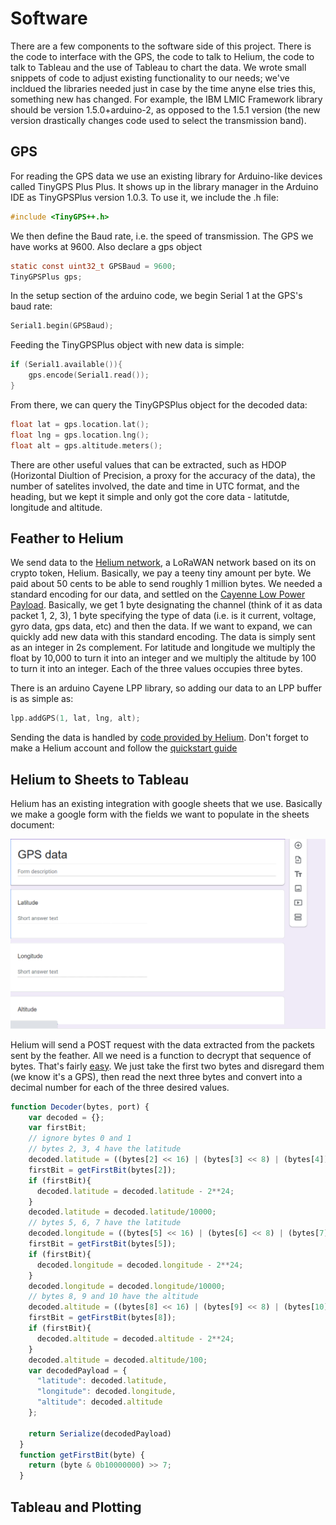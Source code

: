 # Software
There are a few components to the software side of this project. There is the code to interface with the GPS, the code to talk to Helium, the code to talk to Tableau and the use of Tableau to chart the data. We wrote small snippets of code to adjust existing functionality to our needs; we've incldued the libraries needed just in case by the time anyne else tries this, something new has changed. For example, the IBM LMIC Framework library should be version 1.5.0+arduino-2, as opposed to the 1.5.1 version (the new version drastically changes code used to select the transmission band).

## GPS
For reading the GPS data we use an existing library for Arduino-like devices called TinyGPS Plus Plus. It shows up in the library manager in the Arduino IDE as TinyGPSPlus version 1.0.3. To use it, we include the .h file:

```c
#include <TinyGPS++.h>
```

We then define the Baud rate, i.e. the speed of transmission. The GPS we have works at 9600. Also declare a gps object

```c
static const uint32_t GPSBaud = 9600;
TinyGPSPlus gps;
```

In the setup section of the arduino code, we begin Serial 1 at the GPS's baud rate:

```c
Serial1.begin(GPSBaud);
```

Feeding the TinyGPSPlus object with new data is simple:

```c
if (Serial1.available()){
    gps.encode(Serial1.read());
}
```

From there, we can query the TinyGPSPlus object for the decoded data:

```c
float lat = gps.location.lat();
float lng = gps.location.lng();
float alt = gps.altitude.meters();
```

There are other useful values that can be extracted, such as HDOP (Horizontal Diultion of Precision, a proxy for the accuracy of the data), the number of satelites involved, the date and time in UTC format, and the heading, but we kept it simple and only got the core data - latitutde, longitude and altitude.

## Feather to Helium
We send data to the [Helium network](https://www.helium.com/), a LoRaWAN network based on its on crypto token, Helium. Basically, we pay a teeny tiny amount per byte. We paid about 50 cents to be able to send roughly 1 million bytes. We needed a standard encoding for our data, and settled on the [Cayenne Low Power Payload](https://www.thethingsindustries.com/docs/integrations/payload-formatters/cayenne/). Basically, we get 1 byte designating the channel (think of it as data packet 1, 2, 3), 1 byte specifying the type of data (i.e. is it current, voltage, gyro data, gps data, etc) and then the data. If we want to expand, we can quickly add new data with this standard encoding. The data is simply sent as an integer in 2s complement. For latitude and longitude we multiply the float by 10,000 to turn it into an integer and we multiply the altitude by 100 to turn it into an integer. Each of the three values occupies three bytes.

There is an arduino Cayene LPP library, so adding our data to an LPP buffer is as simple as:
```c
lpp.addGPS(1, lat, lng, alt);
```
Sending the data is handled by [code provided by Helium](https://docs.helium.com/use-the-network/devices/development/adafruit/adafruit-feather-m0-rfm95/adafruitio/). Don't forget to make a Helium account and follow the [quickstart guide](https://docs.helium.com/use-the-network/console/quickstart)
## Helium to Sheets to Tableau

Helium has an existing integration with google sheets that we use. Basically we make a google form with the fields we want to populate in the sheets document:

![image of the form](./assets/google_form.png)

Helium will send a POST request with the data extracted from the packets sent by the feather. All we need is a function to decrypt that sequence of bytes. That's fairly [easy](https://github.com/ArturoAmaya/CSE145-CatTracker/blob/main/decoder.js). We just take the first two bytes and disregard them (we know it's a GPS), then read the next three bytes and convert into a decimal number for each of the three desired values. 

```javascript
function Decoder(bytes, port) {
    var decoded = {};
    var firstBit;
    // ignore bytes 0 and 1
    // bytes 2, 3, 4 have the latitude
    decoded.latitude = ((bytes[2] << 16) | (bytes[3] << 8) | (bytes[4]));
    firstBit = getFirstBit(bytes[2]);
    if (firstBit){
      decoded.latitude = decoded.latitude - 2**24;
    }
    decoded.latitude = decoded.latitude/10000;
    // bytes 5, 6, 7 have the latitude
    decoded.longitude = ((bytes[5] << 16) | (bytes[6] << 8) | (bytes[7]));
    firstBit = getFirstBit(bytes[5]);
    if (firstBit){
      decoded.longitude = decoded.longitude - 2**24;
    }
    decoded.longitude = decoded.longitude/10000; 
    // bytes 8, 9 and 10 have the altitude
    decoded.altitude = ((bytes[8] << 16) | (bytes[9] << 8) | (bytes[10]));
    firstBit = getFirstBit(bytes[8]);
    if (firstBit){
      decoded.altitude = decoded.altitude - 2**24;
    }
    decoded.altitude = decoded.altitude/100;
    var decodedPayload = {
      "latitude": decoded.latitude,
      "longitude": decoded.longitude,
      "altitude": decoded.altitude
    };
  
    return Serialize(decodedPayload)
  }
  function getFirstBit(byte) {
    return (byte & 0b10000000) >> 7;
  }
```

## Tableau and Plotting